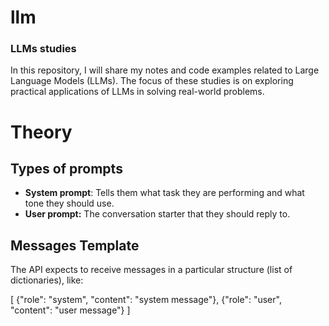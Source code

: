 # llm
### LLMs studies
In this repository, I will share my notes and code examples related to Large Language Models (LLMs). The focus of these studies is on exploring practical applications of LLMs in solving real-world problems.

# Theory

## Types of prompts
- **System prompt**: Tells them what task they are performing and what tone they should use.
- **User prompt:** The conversation starter that they should reply to.

## Messages Template
The API expects to receive messages in a particular structure (list of dictionaries), like:

[
	{"role": "system", "content": "system message"},
	{"role": "user", "content": "user message"}
]

